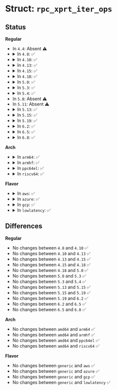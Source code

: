 # Struct: <code>rpc_xprt_iter_ops</code>

## Status
<b>Regular</b>
<ul>
<li>
In <code>4.4</code>: Absent ⚠️
</li>
<li>
<details>
<summary>In <code>4.8</code>: ✅</summary>

```c
struct rpc_xprt_iter_ops {
    void (*xpi_rewind)(struct rpc_xprt_iter *);
    struct rpc_xprt * (*xpi_xprt)(struct rpc_xprt_iter *);
    struct rpc_xprt * (*xpi_next)(struct rpc_xprt_iter *);
};
```
</details>
</li>
<li>
<details>
<summary>In <code>4.10</code>: ✅</summary>

```c
struct rpc_xprt_iter_ops {
    void (*xpi_rewind)(struct rpc_xprt_iter *);
    struct rpc_xprt * (*xpi_xprt)(struct rpc_xprt_iter *);
    struct rpc_xprt * (*xpi_next)(struct rpc_xprt_iter *);
};
```
</details>
</li>
<li>
<details>
<summary>In <code>4.13</code>: ✅</summary>

```c
struct rpc_xprt_iter_ops {
    void (*xpi_rewind)(struct rpc_xprt_iter *);
    struct rpc_xprt * (*xpi_xprt)(struct rpc_xprt_iter *);
    struct rpc_xprt * (*xpi_next)(struct rpc_xprt_iter *);
};
```
</details>
</li>
<li>
<details>
<summary>In <code>4.15</code>: ✅</summary>

```c
struct rpc_xprt_iter_ops {
    void (*xpi_rewind)(struct rpc_xprt_iter *);
    struct rpc_xprt * (*xpi_xprt)(struct rpc_xprt_iter *);
    struct rpc_xprt * (*xpi_next)(struct rpc_xprt_iter *);
};
```
</details>
</li>
<li>
<details>
<summary>In <code>4.18</code>: ✅</summary>

```c
struct rpc_xprt_iter_ops {
    void (*xpi_rewind)(struct rpc_xprt_iter *);
    struct rpc_xprt * (*xpi_xprt)(struct rpc_xprt_iter *);
    struct rpc_xprt * (*xpi_next)(struct rpc_xprt_iter *);
};
```
</details>
</li>
<li>
<details>
<summary>In <code>5.0</code>: ✅</summary>

```c
struct rpc_xprt_iter_ops {
    void (*xpi_rewind)(struct rpc_xprt_iter *);
    struct rpc_xprt * (*xpi_xprt)(struct rpc_xprt_iter *);
    struct rpc_xprt * (*xpi_next)(struct rpc_xprt_iter *);
};
```
</details>
</li>
<li>
<details>
<summary>In <code>5.3</code>: ✅</summary>

```c
struct rpc_xprt_iter_ops {
    void (*xpi_rewind)(struct rpc_xprt_iter *);
    struct rpc_xprt * (*xpi_xprt)(struct rpc_xprt_iter *);
    struct rpc_xprt * (*xpi_next)(struct rpc_xprt_iter *);
};
```
</details>
</li>
<li>
<details>
<summary>In <code>5.4</code>: ✅</summary>

```c
struct rpc_xprt_iter_ops {
    void (*xpi_rewind)(struct rpc_xprt_iter *);
    struct rpc_xprt * (*xpi_xprt)(struct rpc_xprt_iter *);
    struct rpc_xprt * (*xpi_next)(struct rpc_xprt_iter *);
};
```
</details>
</li>
<li>
In <code>5.8</code>: Absent ⚠️
</li>
<li>
In <code>5.11</code>: Absent ⚠️
</li>
<li>
<details>
<summary>In <code>5.13</code>: ✅</summary>

```c
struct rpc_xprt_iter_ops {
    void (*xpi_rewind)(struct rpc_xprt_iter *);
    struct rpc_xprt * (*xpi_xprt)(struct rpc_xprt_iter *);
    struct rpc_xprt * (*xpi_next)(struct rpc_xprt_iter *);
};
```
</details>
</li>
<li>
<details>
<summary>In <code>5.15</code>: ✅</summary>

```c
struct rpc_xprt_iter_ops {
    void (*xpi_rewind)(struct rpc_xprt_iter *);
    struct rpc_xprt * (*xpi_xprt)(struct rpc_xprt_iter *);
    struct rpc_xprt * (*xpi_next)(struct rpc_xprt_iter *);
};
```
</details>
</li>
<li>
<details>
<summary>In <code>5.19</code>: ✅</summary>

```c
struct rpc_xprt_iter_ops {
    void (*xpi_rewind)(struct rpc_xprt_iter *);
    struct rpc_xprt * (*xpi_xprt)(struct rpc_xprt_iter *);
    struct rpc_xprt * (*xpi_next)(struct rpc_xprt_iter *);
};
```
</details>
</li>
<li>
<details>
<summary>In <code>6.2</code>: ✅</summary>

```c
struct rpc_xprt_iter_ops {
    void (*xpi_rewind)(struct rpc_xprt_iter *);
    struct rpc_xprt * (*xpi_xprt)(struct rpc_xprt_iter *);
    struct rpc_xprt * (*xpi_next)(struct rpc_xprt_iter *);
};
```
</details>
</li>
<li>
<details>
<summary>In <code>6.5</code>: ✅</summary>

```c
struct rpc_xprt_iter_ops {
    void (*xpi_rewind)(struct rpc_xprt_iter *);
    struct rpc_xprt * (*xpi_xprt)(struct rpc_xprt_iter *);
    struct rpc_xprt * (*xpi_next)(struct rpc_xprt_iter *);
};
```
</details>
</li>
<li>
<details>
<summary>In <code>6.8</code>: ✅</summary>

```c
struct rpc_xprt_iter_ops {
    void (*xpi_rewind)(struct rpc_xprt_iter *);
    struct rpc_xprt * (*xpi_xprt)(struct rpc_xprt_iter *);
    struct rpc_xprt * (*xpi_next)(struct rpc_xprt_iter *);
};
```
</details>
</li>
</ul>
<b>Arch</b>
<ul>
<li>
<details>
<summary>In <code>arm64</code>: ✅</summary>

```c
struct rpc_xprt_iter_ops {
    void (*xpi_rewind)(struct rpc_xprt_iter *);
    struct rpc_xprt * (*xpi_xprt)(struct rpc_xprt_iter *);
    struct rpc_xprt * (*xpi_next)(struct rpc_xprt_iter *);
};
```
</details>
</li>
<li>
<details>
<summary>In <code>armhf</code>: ✅</summary>

```c
struct rpc_xprt_iter_ops {
    void (*xpi_rewind)(struct rpc_xprt_iter *);
    struct rpc_xprt * (*xpi_xprt)(struct rpc_xprt_iter *);
    struct rpc_xprt * (*xpi_next)(struct rpc_xprt_iter *);
};
```
</details>
</li>
<li>
<details>
<summary>In <code>ppc64el</code>: ✅</summary>

```c
struct rpc_xprt_iter_ops {
    void (*xpi_rewind)(struct rpc_xprt_iter *);
    struct rpc_xprt * (*xpi_xprt)(struct rpc_xprt_iter *);
    struct rpc_xprt * (*xpi_next)(struct rpc_xprt_iter *);
};
```
</details>
</li>
<li>
<details>
<summary>In <code>riscv64</code>: ✅</summary>

```c
struct rpc_xprt_iter_ops {
    void (*xpi_rewind)(struct rpc_xprt_iter *);
    struct rpc_xprt * (*xpi_xprt)(struct rpc_xprt_iter *);
    struct rpc_xprt * (*xpi_next)(struct rpc_xprt_iter *);
};
```
</details>
</li>
</ul>
<b>Flavor</b>
<ul>
<li>
<details>
<summary>In <code>aws</code>: ✅</summary>

```c
struct rpc_xprt_iter_ops {
    void (*xpi_rewind)(struct rpc_xprt_iter *);
    struct rpc_xprt * (*xpi_xprt)(struct rpc_xprt_iter *);
    struct rpc_xprt * (*xpi_next)(struct rpc_xprt_iter *);
};
```
</details>
</li>
<li>
<details>
<summary>In <code>azure</code>: ✅</summary>

```c
struct rpc_xprt_iter_ops {
    void (*xpi_rewind)(struct rpc_xprt_iter *);
    struct rpc_xprt * (*xpi_xprt)(struct rpc_xprt_iter *);
    struct rpc_xprt * (*xpi_next)(struct rpc_xprt_iter *);
};
```
</details>
</li>
<li>
<details>
<summary>In <code>gcp</code>: ✅</summary>

```c
struct rpc_xprt_iter_ops {
    void (*xpi_rewind)(struct rpc_xprt_iter *);
    struct rpc_xprt * (*xpi_xprt)(struct rpc_xprt_iter *);
    struct rpc_xprt * (*xpi_next)(struct rpc_xprt_iter *);
};
```
</details>
</li>
<li>
<details>
<summary>In <code>lowlatency</code>: ✅</summary>

```c
struct rpc_xprt_iter_ops {
    void (*xpi_rewind)(struct rpc_xprt_iter *);
    struct rpc_xprt * (*xpi_xprt)(struct rpc_xprt_iter *);
    struct rpc_xprt * (*xpi_next)(struct rpc_xprt_iter *);
};
```
</details>
</li>
</ul>

## Differences
<b>Regular</b>
<ul>
<li>
No changes between <code>4.8</code> and <code>4.10</code> ✅
</li>
<li>
No changes between <code>4.10</code> and <code>4.13</code> ✅
</li>
<li>
No changes between <code>4.13</code> and <code>4.15</code> ✅
</li>
<li>
No changes between <code>4.15</code> and <code>4.18</code> ✅
</li>
<li>
No changes between <code>4.18</code> and <code>5.0</code> ✅
</li>
<li>
No changes between <code>5.0</code> and <code>5.3</code> ✅
</li>
<li>
No changes between <code>5.3</code> and <code>5.4</code> ✅
</li>
<li>
No changes between <code>5.13</code> and <code>5.15</code> ✅
</li>
<li>
No changes between <code>5.15</code> and <code>5.19</code> ✅
</li>
<li>
No changes between <code>5.19</code> and <code>6.2</code> ✅
</li>
<li>
No changes between <code>6.2</code> and <code>6.5</code> ✅
</li>
<li>
No changes between <code>6.5</code> and <code>6.8</code> ✅
</li>
</ul>
<b>Arch</b>
<ul>
<li>
No changes between <code>amd64</code> and <code>arm64</code> ✅
</li>
<li>
No changes between <code>amd64</code> and <code>armhf</code> ✅
</li>
<li>
No changes between <code>amd64</code> and <code>ppc64el</code> ✅
</li>
<li>
No changes between <code>amd64</code> and <code>riscv64</code> ✅
</li>
</ul>
<b>Flavor</b>
<ul>
<li>
No changes between <code>generic</code> and <code>aws</code> ✅
</li>
<li>
No changes between <code>generic</code> and <code>azure</code> ✅
</li>
<li>
No changes between <code>generic</code> and <code>gcp</code> ✅
</li>
<li>
No changes between <code>generic</code> and <code>lowlatency</code> ✅
</li>
</ul>
